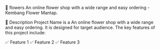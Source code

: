 📌 flowers
An online flower shop with a wide range and easy ordering - Kembang Flower Mantap.

📖 Description
Project Name is a An online flower shop with a wide range and easy ordering. It is designed for target audience. The key features of this project include:

✅ Feature 1
✅ Feature 2
✅ Feature 3
